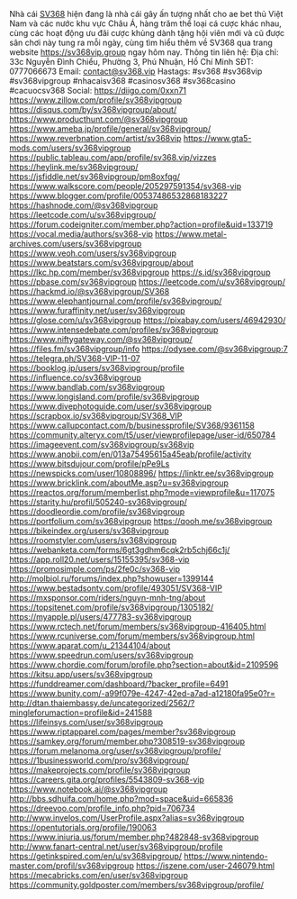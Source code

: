 Nhà cái <a href="https://sv368vip.group">SV368</a> hiện đang là nhà cái gây ấn tượng nhất cho ae bet thủ Việt Nam và các nước khu vực Châu Á, hàng trăm thể loại cá cược khác nhau, cùng các hoạt động ưu đãi cược khủng dành tặng hội viên mới và cũ được sân chơi này tung ra mỗi ngày, cùng tìm hiểu thêm về SV368 qua trang website <a href="https://sv368vip.group">https://sv368vip.group</a> ngay hôm nay.
Thông tin liên hệ:
Địa chỉ: 33c Nguyễn Đình Chiểu, Phường 3, Phú Nhuận, Hồ Chí Minh
SĐT: 0777066673
Email: contact@sv368.vip
Hastags: #sv368 #sv368vip #sv368vipgroup #nhacaisv368 #casinosv368 #sv368casino #cacuocsv368
Social:
<a href="https://diigo.com/0xxn71">https://diigo.com/0xxn71</a>
<a href="https://www.zillow.com/profile/sv368vipgroup">https://www.zillow.com/profile/sv368vipgroup</a>
<a href="https://disqus.com/by/sv368vipgroup/about/">https://disqus.com/by/sv368vipgroup/about/</a>
<a href="https://www.producthunt.com/@sv368vipgroup">https://www.producthunt.com/@sv368vipgroup</a>
<a href="https://www.ameba.jp/profile/general/sv368vipgroup/">https://www.ameba.jp/profile/general/sv368vipgroup/</a>
<a href="https://www.reverbnation.com/artist/sv368vip">https://www.reverbnation.com/artist/sv368vip</a>
<a href="https://www.gta5-mods.com/users/sv368vipgroup">https://www.gta5-mods.com/users/sv368vipgroup</a>
<a href="https://public.tableau.com/app/profile/sv368.vip/vizzes">https://public.tableau.com/app/profile/sv368.vip/vizzes</a>
<a href="https://heylink.me/sv368vipgroup/">https://heylink.me/sv368vipgroup/</a>
<a href="https://jsfiddle.net/sv368vipgroup/pm8oxfqg/">https://jsfiddle.net/sv368vipgroup/pm8oxfqg/</a>
<a href="https://www.walkscore.com/people/205297591354/sv368-vip">https://www.walkscore.com/people/205297591354/sv368-vip</a>
<a href="https://www.blogger.com/profile/00537486532868183227">https://www.blogger.com/profile/00537486532868183227</a>
<a href="https://hashnode.com/@sv368vipgroup">https://hashnode.com/@sv368vipgroup</a>
<a href="https://leetcode.com/u/sv368vipgroup/">https://leetcode.com/u/sv368vipgroup/</a>
<a href="https://forum.codeigniter.com/member.php?action=profile&uid=133719">https://forum.codeigniter.com/member.php?action=profile&uid=133719</a>
<a href="https://vocal.media/authors/sv368-vip">https://vocal.media/authors/sv368-vip</a>
<a href="https://www.metal-archives.com/users/sv368vipgroup">https://www.metal-archives.com/users/sv368vipgroup</a>
<a href="https://www.veoh.com/users/sv368vipgroup">https://www.veoh.com/users/sv368vipgroup</a>
<a href="https://www.beatstars.com/sv368vipgroup/about">https://www.beatstars.com/sv368vipgroup/about</a>
<a href="https://lkc.hp.com/member/sv368vipgroup">https://lkc.hp.com/member/sv368vipgroup</a>
<a href="https://s.id/sv368vipgroup">https://s.id/sv368vipgroup</a>
<a href="https://pbase.com/sv368vipgroup">https://pbase.com/sv368vipgroup</a>
<a href="https://leetcode.com/u/sv368vipgroup/">https://leetcode.com/u/sv368vipgroup/</a>
<a href="https://hackmd.io/@sv368vipgroup/SV368">https://hackmd.io/@sv368vipgroup/SV368</a>
<a href="https://www.elephantjournal.com/profile/sv368vipgroup/">https://www.elephantjournal.com/profile/sv368vipgroup/</a>
<a href="https://www.furaffinity.net/user/sv368vipgroup">https://www.furaffinity.net/user/sv368vipgroup</a>
<a href="https://glose.com/u/sv368vipgroup">https://glose.com/u/sv368vipgroup</a>
<a href="https://pixabay.com/users/46942930/">https://pixabay.com/users/46942930/</a>
<a href="https://www.intensedebate.com/profiles/sv368vipgroup">https://www.intensedebate.com/profiles/sv368vipgroup</a>
<a href="https://www.niftygateway.com/@sv368vipgroup/">https://www.niftygateway.com/@sv368vipgroup/</a>
<a href="https://files.fm/sv368vipgroup/info">https://files.fm/sv368vipgroup/info</a>
<a href="https://odysee.com/@sv368vipgroup:7">https://odysee.com/@sv368vipgroup:7</a>
<a href="https://telegra.ph/SV368-VIP-11-07">https://telegra.ph/SV368-VIP-11-07</a>
<a href="https://booklog.jp/users/sv368vipgroup/profile">https://booklog.jp/users/sv368vipgroup/profile</a>
<a href="https://influence.co/sv368vipgroup">https://influence.co/sv368vipgroup</a>
<a href="https://www.bandlab.com/sv368vipgroup">https://www.bandlab.com/sv368vipgroup</a>
<a href="https://www.longisland.com/profile/sv368vipgroup">https://www.longisland.com/profile/sv368vipgroup</a>
<a href="https://www.divephotoguide.com/user/sv368vipgroup">https://www.divephotoguide.com/user/sv368vipgroup</a>
<a href="https://scrapbox.io/sv368vipgroup/SV368_VIP">https://scrapbox.io/sv368vipgroup/SV368_VIP</a>
<a href="https://www.callupcontact.com/b/businessprofile/SV368/9361158">https://www.callupcontact.com/b/businessprofile/SV368/9361158</a>
<a href="https://community.alteryx.com/t5/user/viewprofilepage/user-id/650784">https://community.alteryx.com/t5/user/viewprofilepage/user-id/650784</a>
<a href="https://imageevent.com/sv368vipgroup/sv368vip">https://imageevent.com/sv368vipgroup/sv368vip</a>
<a href="https://www.anobii.com/en/013a75495615a45eab/profile/activity">https://www.anobii.com/en/013a75495615a45eab/profile/activity</a>
<a href="https://www.bitsdujour.com/profile/pPe9Ls">https://www.bitsdujour.com/profile/pPe9Ls</a>
<a href="https://newspicks.com/user/10808896/">https://newspicks.com/user/10808896/</a>
<a href="https://linktr.ee/sv368vipgroup">https://linktr.ee/sv368vipgroup</a>
<a href="https://www.bricklink.com/aboutMe.asp?u=sv368vipgroup">https://www.bricklink.com/aboutMe.asp?u=sv368vipgroup</a>
<a href="https://reactos.org/forum/memberlist.php?mode=viewprofile&u=117075">https://reactos.org/forum/memberlist.php?mode=viewprofile&u=117075</a>
<a href="https://starity.hu/profil/505240-sv368vipgroup/">https://starity.hu/profil/505240-sv368vipgroup/</a>
<a href="https://doodleordie.com/profile/sv368vipgroup">https://doodleordie.com/profile/sv368vipgroup</a>
<a href="https://portfolium.com/sv368vipgroup">https://portfolium.com/sv368vipgroup</a>
<a href="https://qooh.me/sv368vipgroup">https://qooh.me/sv368vipgroup</a>
<a href="https://bikeindex.org/users/sv368vipgroup">https://bikeindex.org/users/sv368vipgroup</a>
<a href="https://roomstyler.com/users/sv368vipgroup">https://roomstyler.com/users/sv368vipgroup</a>
<a href="https://webanketa.com/forms/6gt3gdhm6cqk2rb5chj66c1j/">https://webanketa.com/forms/6gt3gdhm6cqk2rb5chj66c1j/</a>
<a href="https://app.roll20.net/users/15155395/sv368-vip">https://app.roll20.net/users/15155395/sv368-vip</a>
<a href="https://promosimple.com/ps/2fe0c/sv368-vip">https://promosimple.com/ps/2fe0c/sv368-vip</a>
<a href="http://molbiol.ru/forums/index.php?showuser=1399144">http://molbiol.ru/forums/index.php?showuser=1399144</a>
<a href="https://www.bestadsontv.com/profile/493051/SV368-VIP">https://www.bestadsontv.com/profile/493051/SV368-VIP</a>
<a href="https://mxsponsor.com/riders/nguyn-mnh-tng/about">https://mxsponsor.com/riders/nguyn-mnh-tng/about</a>
<a href="https://topsitenet.com/profile/sv368vipgroup/1305182/">https://topsitenet.com/profile/sv368vipgroup/1305182/</a>
<a href="https://myapple.pl/users/477783-sv368vipgroup">https://myapple.pl/users/477783-sv368vipgroup</a>
<a href="https://www.rctech.net/forum/members/sv368vipgroup-416405.html">https://www.rctech.net/forum/members/sv368vipgroup-416405.html</a>
<a href="https://www.rcuniverse.com/forum/members/sv368vipgroup.html">https://www.rcuniverse.com/forum/members/sv368vipgroup.html</a>
<a href="https://www.aparat.com/u_21344104/about">https://www.aparat.com/u_21344104/about</a>
<a href="https://www.speedrun.com/users/sv368vipgroup">https://www.speedrun.com/users/sv368vipgroup</a>
<a href="https://www.chordie.com/forum/profile.php?section=about&id=2109596">https://www.chordie.com/forum/profile.php?section=about&id=2109596</a>
<a href="https://kitsu.app/users/sv368vipgroup">https://kitsu.app/users/sv368vipgroup</a>
<a href="https://funddreamer.com/dashboard/?backer_profile=6491">https://funddreamer.com/dashboard/?backer_profile=6491</a>
<a href="https://www.bunity.com/-a99f079e-4247-42ed-a7ad-a12180fa95e0?r=">https://www.bunity.com/-a99f079e-4247-42ed-a7ad-a12180fa95e0?r=</a>
<a href="http://dtan.thaiembassy.de/uncategorized/2562/?mingleforumaction=profile&id=241588">http://dtan.thaiembassy.de/uncategorized/2562/?mingleforumaction=profile&id=241588</a>
<a href="https://lifeinsys.com/user/sv368vipgroup">https://lifeinsys.com/user/sv368vipgroup</a>
<a href="https://www.riptapparel.com/pages/member?sv368vipgroup">https://www.riptapparel.com/pages/member?sv368vipgroup</a>
<a href="https://samkey.org/forum/member.php?308519-sv368vipgroup">https://samkey.org/forum/member.php?308519-sv368vipgroup</a>
<a href="https://forum.melanoma.org/user/sv368vipgroup/profile/">https://forum.melanoma.org/user/sv368vipgroup/profile/</a>
<a href="https://1businessworld.com/pro/sv368vipgroup/">https://1businessworld.com/pro/sv368vipgroup/</a>
<a href="https://makeprojects.com/profile/sv368vipgroup">https://makeprojects.com/profile/sv368vipgroup</a>
<a href="https://careers.gita.org/profiles/5543809-sv368-vip">https://careers.gita.org/profiles/5543809-sv368-vip</a>
<a href="https://www.notebook.ai/@sv368vipgroup">https://www.notebook.ai/@sv368vipgroup</a>
<a href="http://bbs.sdhuifa.com/home.php?mod=space&uid=665836">http://bbs.sdhuifa.com/home.php?mod=space&uid=665836</a>
<a href="https://dreevoo.com/profile_info.php?pid=706734">https://dreevoo.com/profile_info.php?pid=706734</a>
<a href="http://www.invelos.com/UserProfile.aspx?alias=sv368vipgroup">http://www.invelos.com/UserProfile.aspx?alias=sv368vipgroup</a>
<a href="https://opentutorials.org/profile/190063">https://opentutorials.org/profile/190063</a>
<a href="https://www.iniuria.us/forum/member.php?482848-sv368vipgroup">https://www.iniuria.us/forum/member.php?482848-sv368vipgroup</a>
<a href="http://www.fanart-central.net/user/sv368vipgroup/profile">http://www.fanart-central.net/user/sv368vipgroup/profile</a>
<a href="https://getinkspired.com/en/u/sv368vipgroup/">https://getinkspired.com/en/u/sv368vipgroup/</a>
<a href="https://www.nintendo-master.com/profil/sv368vipgroup">https://www.nintendo-master.com/profil/sv368vipgroup</a>
<a href="https://iszene.com/user-246079.html">https://iszene.com/user-246079.html</a>
<a href="https://mecabricks.com/en/user/sv368vipgroup">https://mecabricks.com/en/user/sv368vipgroup</a>
<a href="https://community.goldposter.com/members/sv368vipgroup/profile/">https://community.goldposter.com/members/sv368vipgroup/profile/</a>
